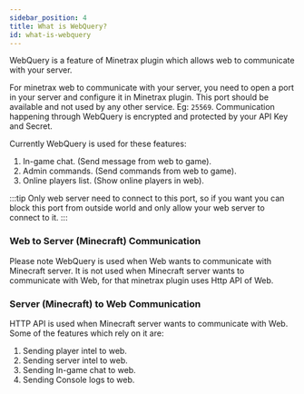 ```yaml
---
sidebar_position: 4
title: What is WebQuery?
id: what-is-webquery
---
```


WebQuery is a feature of Minetrax plugin which allows web to communicate with your server.

For minetrax web to communicate with your server, you need to open a port in your server and configure it in Minetrax plugin. This port should be available and not used by any other service. Eg: `25569`. 
Communication happening through WebQuery is encrypted and protected by your API Key and Secret.

Currently WebQuery is used for these features:

1. In-game chat. (Send message from web to game).
2. Admin commands. (Send commands from web to game).
3. Online players list. (Show online players in web).

:::tip
Only web server need to connect to this port, so if you want you can block this port from outside world and only allow your web server to connect to it.
:::

### Web to Server (Minecraft) Communication
Please note WebQuery is used when Web wants to communicate with Minecraft server.
It is not used when Minecraft server wants to communicate with Web, for that minetrax plugin uses Http API of Web.


### Server (Minecraft) to Web Communication
HTTP API is used when Minecraft server wants to communicate with Web.
Some of the features which rely on it are:
1. Sending player intel to web.
2. Sending server intel to web.
3. Sending In-game chat to web.
4. Sending Console logs to web.